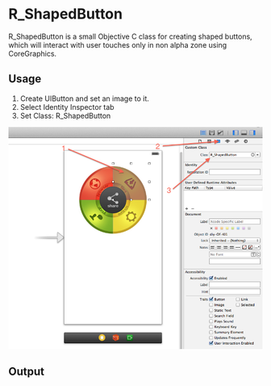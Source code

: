 R_ShapedButton
=========

R_ShapedButton is a small Objective C class for creating shaped buttons, which will interact with user touches only in non alpha zone using CoreGraphics.

Usage
-------------
1. Create UIButton and set an image to it.
2. Select Identity Inspector tab
3. Set Class: R_ShapedButton

![ScreenShot](https://github.com/RocKK-MD/R_ShapedButton/blob/master/Screens/Screen%20Shot%202014-02-03%20at%206.24.04%20PM.png?raw=true{url})

Output
-------------

